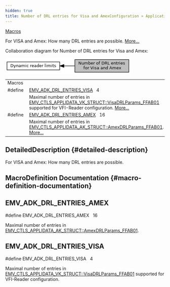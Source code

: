```yaml
---
hidden: true
title: Number of DRL entries for Visa and AmexConfiguration » Application data » Dynamic reader limits
---
```


[Macros](#define-members)

For VISA and Amex: How many DRL entries are possible. [More\...](#details)

Collaboration diagram for Number of DRL entries for Visa and Amex:

![](group___d_r_l___m_a_x___e_n_t_r_i_e_s.png)

|  |  |
|----|----|
| Macros |  |
| #define  | [EMV_ADK_DRL_ENTRIES_VISA](#ga4b25a3b0f01a081c9c1a6add56e94284)   4 |
|   | Maximal number of entries in <a href="group___d_e_f___c_o_n_f___a_p_p_l_i.md#a125164cdd7dd17625739afaed890ac0f">EMV_CTLS_APPLIDATA_VK_STRUCT::VisaDRLParams_FFAB01</a> supported for VFI-Reader configuration. [More\...](#ga4b25a3b0f01a081c9c1a6add56e94284)<br/> |
| #define  | [EMV_ADK_DRL_ENTRIES_AMEX](#ga34516e6287cdcb0a372196096d612134)   16 |
|   | Maximal number of entries in <a href="group___d_e_f___c_o_n_f___a_p_p_l_i.md#adb7925c29affa71ae450ef807bd07e85">EMV_CTLS_APPLIDATA_AK_STRUCT::AmexDRLParams_FFAB01</a>. [More\...](#ga34516e6287cdcb0a372196096d612134)<br/> |

## DetailedDescription {#detailed-description}

For VISA and Amex: How many DRL entries are possible.

## MacroDefinition Documentation {#macro-definition-documentation}

## EMV_ADK_DRL_ENTRIES_AMEX <a href="#ga34516e6287cdcb0a372196096d612134" id="ga34516e6287cdcb0a372196096d612134"></a>

<p>#define EMV_ADK_DRL_ENTRIES_AMEX   16</p>

Maximal number of entries in <a href="group___d_e_f___c_o_n_f___a_p_p_l_i.md#adb7925c29affa71ae450ef807bd07e85">EMV_CTLS_APPLIDATA_AK_STRUCT::AmexDRLParams_FFAB01</a>.

## EMV_ADK_DRL_ENTRIES_VISA <a href="#ga4b25a3b0f01a081c9c1a6add56e94284" id="ga4b25a3b0f01a081c9c1a6add56e94284"></a>

<p>#define EMV_ADK_DRL_ENTRIES_VISA   4</p>

Maximal number of entries in <a href="group___d_e_f___c_o_n_f___a_p_p_l_i.md#a125164cdd7dd17625739afaed890ac0f">EMV_CTLS_APPLIDATA_VK_STRUCT::VisaDRLParams_FFAB01</a> supported for VFI-Reader configuration.
